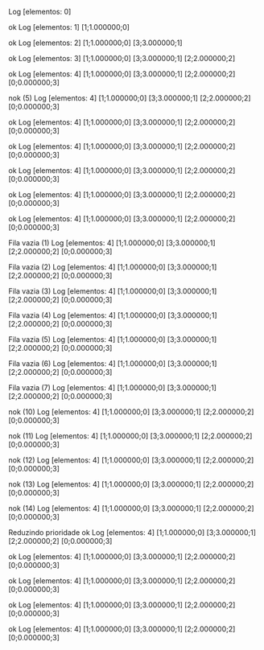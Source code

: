 Log [elementos: 0]


ok
Log [elementos: 1]
[1;1.000000;0] 

ok
Log [elementos: 2]
[1;1.000000;0] [3;3.000000;1] 

ok
Log [elementos: 3]
[1;1.000000;0] [3;3.000000;1] [2;2.000000;2] 

ok
Log [elementos: 4]
[1;1.000000;0] [3;3.000000;1] [2;2.000000;2] [0;0.000000;3] 

nok (5)
Log [elementos: 4]
[1;1.000000;0] [3;3.000000;1] [2;2.000000;2] [0;0.000000;3] 

ok
Log [elementos: 4]
[1;1.000000;0] [3;3.000000;1] [2;2.000000;2] [0;0.000000;3] 

ok
Log [elementos: 4]
[1;1.000000;0] [3;3.000000;1] [2;2.000000;2] [0;0.000000;3] 

ok
Log [elementos: 4]
[1;1.000000;0] [3;3.000000;1] [2;2.000000;2] [0;0.000000;3] 

ok
Log [elementos: 4]
[1;1.000000;0] [3;3.000000;1] [2;2.000000;2] [0;0.000000;3] 

ok
Log [elementos: 4]
[1;1.000000;0] [3;3.000000;1] [2;2.000000;2] [0;0.000000;3] 

Fila vazia (1)
Log [elementos: 4]
[1;1.000000;0] [3;3.000000;1] [2;2.000000;2] [0;0.000000;3] 

Fila vazia (2)
Log [elementos: 4]
[1;1.000000;0] [3;3.000000;1] [2;2.000000;2] [0;0.000000;3] 

Fila vazia (3)
Log [elementos: 4]
[1;1.000000;0] [3;3.000000;1] [2;2.000000;2] [0;0.000000;3] 

Fila vazia (4)
Log [elementos: 4]
[1;1.000000;0] [3;3.000000;1] [2;2.000000;2] [0;0.000000;3] 

Fila vazia (5)
Log [elementos: 4]
[1;1.000000;0] [3;3.000000;1] [2;2.000000;2] [0;0.000000;3] 

Fila vazia (6)
Log [elementos: 4]
[1;1.000000;0] [3;3.000000;1] [2;2.000000;2] [0;0.000000;3] 

Fila vazia (7)
Log [elementos: 4]
[1;1.000000;0] [3;3.000000;1] [2;2.000000;2] [0;0.000000;3] 

nok (10)
Log [elementos: 4]
[1;1.000000;0] [3;3.000000;1] [2;2.000000;2] [0;0.000000;3] 

nok (11)
Log [elementos: 4]
[1;1.000000;0] [3;3.000000;1] [2;2.000000;2] [0;0.000000;3] 

nok (12)
Log [elementos: 4]
[1;1.000000;0] [3;3.000000;1] [2;2.000000;2] [0;0.000000;3] 

nok (13)
Log [elementos: 4]
[1;1.000000;0] [3;3.000000;1] [2;2.000000;2] [0;0.000000;3] 

nok (14)
Log [elementos: 4]
[1;1.000000;0] [3;3.000000;1] [2;2.000000;2] [0;0.000000;3] 



Reduzindo prioridade
ok
Log [elementos: 4]
[1;1.000000;0] [3;3.000000;1] [2;2.000000;2] [0;0.000000;3] 

ok
Log [elementos: 4]
[1;1.000000;0] [3;3.000000;1] [2;2.000000;2] [0;0.000000;3] 

ok
Log [elementos: 4]
[1;1.000000;0] [3;3.000000;1] [2;2.000000;2] [0;0.000000;3] 

ok
Log [elementos: 4]
[1;1.000000;0] [3;3.000000;1] [2;2.000000;2] [0;0.000000;3] 

ok
Log [elementos: 4]
[1;1.000000;0] [3;3.000000;1] [2;2.000000;2] [0;0.000000;3] 

